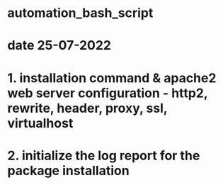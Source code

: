 # automation_bash_script

# date 25-07-2022
# 1. installation command & apache2 web server configuration - http2, rewrite, header, proxy, ssl, virtualhost
# 2. initialize the log report for the package installation
